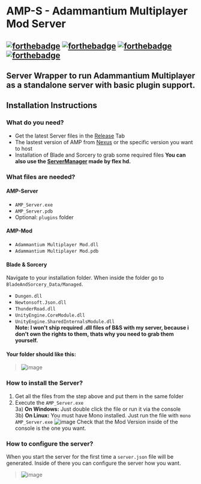 # AMP-S - Adammantium Multiplayer Mod Server
[![forthebadge](https://forthebadge.com/images/badges/built-with-love.svg)](https://forthebadge.com)
[![forthebadge](https://forthebadge.com/images/badges/fuck-it-ship-it.svg)](https://forthebadge.com)
[![forthebadge](https://forthebadge.com/images/badges/gluten-free.svg)](https://forthebadge.com)
[![forthebadge](https://forthebadge.com/images/badges/60-percent-of-the-time-works-every-time.svg)](https://forthebadge.com)
---------
Server Wrapper to run Adammantium Multiplayer as a standalone server with basic plugin support.
---------
## Installation Instructions
### What do you need?
- Get the latest Server files in the [Release](https://github.com/Adammantium/-AMP-Server/releases) Tab
- The lastest version of AMP from [Nexus](https://www.nexusmods.com/bladeandsorcery/mods/6888?tab=files) or the specific version you want to host
- Installation of Blade and Sorcery to grab some required files
__You can also use the [ServerManager](https://github.com/flexhd41/AMP-server-manager) made by flex hd.__
### What files are needed?
#### AMP-Server
- `AMP_Server.exe`
- `AMP_Server.pdb`
- Optional: `plugins` folder
#### AMP-Mod
- `Adammantium Multiplayer Mod.dll`
- `Adammantium Multiplayer Mod.pdb`
#### Blade & Sorcery
Navigate to your installation folder. When inside the folder go to `BladeAndSorcery_Data/Managed`.
- `Dungen.dll`
- `Newtonsoft.Json.dll`
- `ThunderRoad.dll`
- `UnityEngine.CoreModule.dll`
- `UnityEngine.SharedInternalsModule.dll`  
**Note: I won't ship required .dll files of B&S with my server, because i don't own the rights to them, thats why you need to grab them yourself.**
#### Your folder should like this:
> ![image](https://user-images.githubusercontent.com/38858318/215270602-e3dbf7cc-9bc5-49c6-9453-311931d44779.png)
### How to install the Server?
1) Get all the files from the step above and put them in the same folder
2) Execute the `AMP_Server.exe`  
3a) **On Windows:** Just double click the file or run it via the console  
3b) **On Linux:** You must have Mono installed. Just run the file with `mono AMP_Server.exe`
![image](https://user-images.githubusercontent.com/38858318/215270515-88c7e1a4-d996-4109-aba5-304d192a81ea.png)
Check that the Mod Version inside of the console is the one you want.
### How to configure the server?
When you start the server for the first time a `server.json` file will be generated. Inside of there you can configure the server how you want.
> ![image](https://user-images.githubusercontent.com/38858318/215270420-42660dfe-0115-4307-a220-086d043bce6a.png)


